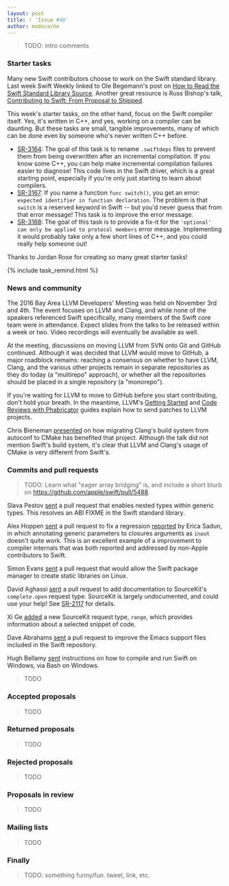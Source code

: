 ```yaml
---
layout: post
title: ! 'Issue #46'
author: modocache
---
```


> TODO: intro comments

<!--excerpt-->

### Starter tasks

Many new Swift contributors choose to work on the Swift standard library. Last week Swift Weekly linked to Ole Begemann's post on [How to Read the Swift Standard Library Source](https://oleb.net/blog/2016/10/swift-stdlib-source/). Another great resource is Russ Bishop's talk, [Contributing to Swift: From Proposal to Shipped](https://realm.io/news/slug-russ-bishop-contributing-open-source-swift-proposal/).

This week's starter tasks, on the other hand, focus on the Swift compiler itself. Yes, it's written in C++, and yes, working on a compiler can be daunting. But these tasks are small, tangible improvements, many of which can be done even by someone who's never written C++ before.

- [SR-3164](https://bugs.swift.org/browse/SR-3164): The goal of this task is to rename `.swiftdeps` files to prevent them from being overwritten after an incremental compilation. If you know some C++, you can help make incremental compilation failures easier to diagnose! This code lives in the Swift driver, which is a great starting point, especially if you're only just starting to learn about compilers.
- [SR-3167](https://bugs.swift.org/browse/SR-3167): If you name a function `func switch()`, you get an error: `expected identifier in function declaration`. The problem is that `switch` is a reserved keyword in Swift -- but you'd never guess that from that error message! This task is to improve the error message.
- [SR-3168](https://bugs.swift.org/browse/SR-3168): The goal of this task is to provide a fix-it for the `'optional' can only be applied to protocol members` error message. Implementing it would probably take only a few short lines of C++, and you could really help someone out!

Thanks to Jordan Rose for creating so many great starter tasks!

{% include task_remind.html %}

### News and community

The 2016 Bay Area LLVM Developers' Meeting was held on November 3rd and 4th. The event focuses on LLVM and Clang, and while none of the speakers referenced Swift specifically, many members of the Swift core team were in attendance. Expect slides from the talks to be released within a week or two. Video recordings will eventually be available as well.

At the meeting, discussions on moving LLVM from SVN onto Git and GitHub continued. Although it was decided that LLVM would move to GitHub, a major roadblock remains: reaching a consensus on whether to have LLVM, Clang, and the various other projects remain in separate repositories as they do today (a "multirepo" approach), or whether all the repositories should be placed in a single repository (a "monorepo").

If you're waiting for LLVM to move to GitHub before you start contributing, don't hold your breath. In the meantime, LLVM's [Getting Started](http://llvm.org/docs/GettingStarted.html) and [Code Reviews with Phabricator](http://llvm.org/docs/Phabricator.html) guides explain how to send patches to LLVM projects.

Chris Bieneman [presented](https://llvmdevelopersmeetingbay2016.sched.org/event/8YzZ/developing-and-shipping-clang-with-cmake) on how migrating Clang's build system from autoconf to CMake has benefited that project. Although the talk did not mention Swift's build system, it's clear that LLVM and Clang's usage of CMake is very different from Swift's.

### Commits and pull requests

> TODO: Learn what "eager array bridging" is, and include a short blurb on https://github.com/apple/swift/pull/5488.

Slava Pestov [sent](https://github.com/apple/swift/pull/5600) a pull request that enables nested types within generic types. This resolves an ABI FIXME in the Swift standard library.

Alex Hoppen [sent](https://github.com/apple/swift/pull/5533) a pull request to fix a regression [reported](https://bugs.swift.org/browse/SR-1976) by Erica Sadun, in which annotating generic parameters to closures arguments as `inout` doesn't quite work. This is an excellent example of a improvement to compiler internals that was both reported and addressed by non-Apple contributors to Swift.

Simon Evans [sent](https://github.com/apple/swift/pull/5394) a pull request that would allow the Swift package manager to create static libraries on Linux.

David Aghassi [sent](https://github.com/apple/swift/pull/5645) a pull request to add documentation to SourceKit's `complete.open` request type. SourceKit is largely undocumented, and could use your help! See [SR-2117](https://bugs.swift.org/browse/SR-2117) for details.

Xi Ge [added](https://github.com/apple/swift/pull/5634) a new SourceKit request type, `range`, which provides information about a selected snippet of code.

Dave Abrahams [sent](https://github.com/apple/swift/pull/5640) a pull request to improve the Emacs support files included in the Swift repository.

Hugh Bellamy [sent](https://github.com/apple/swift/pull/5671) instructions on how to compile and run Swift on Windows, via Bash on Windows.

> TODO

### Accepted proposals

> TODO

### Returned proposals

> TODO

### Rejected proposals

> TODO

### Proposals in review

> TODO

### Mailing lists

> TODO

### Finally

> TODO: something funny/fun. tweet, link, etc.
